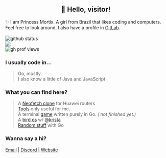 <h2 align="center">👋 Hello, visitor! </h2>
✨ I am Princess Mortix. A girl from Brazil that likes coding and computers. Feel free to look around, I also have a profile in <a href="https://gitlab.com/princessmortix" target="_self" >GitLab</a>.
<br> <br>
<!--<h5> <i> ✨ L'essentiel est invisible pour les yeux </i> </h5>-->
<a><img src="https://github-readme-stats.vercel.app/api?username=princessmortix&show_icons=true&theme=material-palenight&count_private=true" alt="github status"/> <br> <img src="https://github-readme-stats.vercel.app/api/top-langs/?username=princessmortix&layout=compact&theme=material-palenight"/> <br> <img src="https://komarev.com/ghpvc/?username=princessmortix&label=Profile%20Views&color=0e75b6&style=flat" alt="gh prof views" /></a>

### I usually code in...

> Go, mostly. <br> <!-- yummy, love when md broke or im too dumb to fix -->
> I also know a little of Java and JavaScript

### What you can find here?
> A [Neofetch clone](https://github.com/princessmortix/BirbOS-golang) for Huawei routers <br>
> [Tools](https://tools.princessmortix.link) only useful for me. <br>
> A terminal [game](https://auragame.tk) written purely in Go. <i>( not finished yet.) </i> <br>
> A [bird os](https://github.com/princessmortix/aeros) w/ [@krista](https://github.com/krista-chan) <br>
> [Random stuff](https://github.com/princessmortix/BirbOS-golang) with Go <br>

### Wanna say a hi?
[Email](mailto:hi@princessmortix.link) | [Discord](https://discord.gg/afpgy3b) | [Website](https://princessmortix.link)
